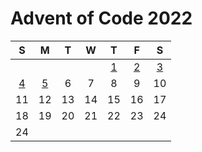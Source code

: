 # Advent of Code 2022

|  S  |  M  |  T  |  W  |  T  |  F  |  S   |
| :-: | :-: | :-: | :-: | :-: | :-: | :--: |
|     |     |     |     | [1] | [2] |  [3] |
| [4] | [5] |  6  |  7  |  8  |  9  |  10  |
| 11  | 12  | 13  | 14  | 15  | 16  |  17  |
| 18  | 19  | 20  | 21  | 22  | 23  |  24  |
| 24  |     |     |     |     |     |      |

[1]: ./src/Aoc/Day1.hs
[2]: ./src/Aoc/Day2.hs
[3]: ./src/Aoc/Day3.hs
[4]: ./src/Aoc/Day4.hs
[5]: ./src/Aoc/Day5.hs
